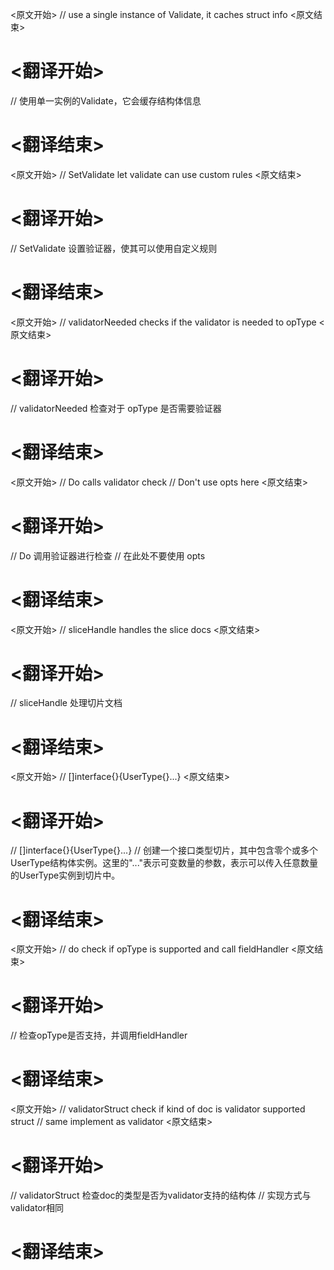 
<原文开始>
// use a single instance of Validate, it caches struct info
<原文结束>

# <翻译开始>
// 使用单一实例的Validate，它会缓存结构体信息
# <翻译结束>


<原文开始>
// SetValidate let validate can use custom rules
<原文结束>

# <翻译开始>
// SetValidate 设置验证器，使其可以使用自定义规则
# <翻译结束>


<原文开始>
// validatorNeeded checks if the validator is needed to opType
<原文结束>

# <翻译开始>
// validatorNeeded 检查对于 opType 是否需要验证器
# <翻译结束>


<原文开始>
// Do calls validator check
// Don't use opts here
<原文结束>

# <翻译开始>
// Do 调用验证器进行检查
// 在此处不要使用 opts
# <翻译结束>


<原文开始>
// sliceHandle handles the slice docs
<原文结束>

# <翻译开始>
// sliceHandle 处理切片文档
# <翻译结束>


<原文开始>
// []interface{}{UserType{}...}
<原文结束>

# <翻译开始>
// []interface{}{UserType{}...} 
// 创建一个接口类型切片，其中包含零个或多个UserType结构体实例。这里的"..."表示可变数量的参数，表示可以传入任意数量的UserType实例到切片中。
# <翻译结束>


<原文开始>
// do check if opType is supported and call fieldHandler
<原文结束>

# <翻译开始>
// 检查opType是否支持，并调用fieldHandler
# <翻译结束>


<原文开始>
// validatorStruct check if kind of doc is validator supported struct
// same implement as validator
<原文结束>

# <翻译开始>
// validatorStruct 检查doc的类型是否为validator支持的结构体
// 实现方式与validator相同
# <翻译结束>


